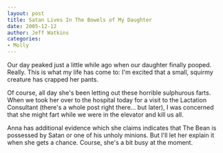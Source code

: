 ```yaml
---
layout: post
title: Satan Lives In The Bowels of My Daughter
date: 2005-12-12
author: Jeff Watkins
categories:
- Molly
---
```


Our day peaked just a little while ago when our daughter finally pooped. Really. This is what my life has come to: I'm excited that a small, squirmy creature has crapped her pants.

Of course, all day she's been letting out these horrible sulphurous farts. When we took her over to the hospital today for a visit to the Lactation Consultant (there's a whole post right there... but later), I was concerned that she might fart while we were in the elevator and kill us all.

Anna has additional evidence which she claims indicates that The Bean is possessed by Satan or one of his unholy minions. But I'll let her explain it when she gets a chance. Course, she's a bit busy at the moment.